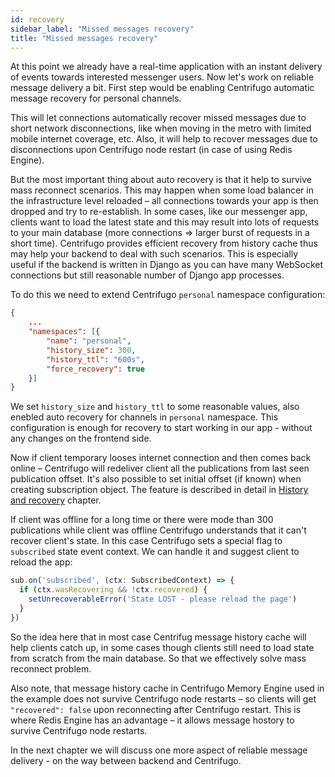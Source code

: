 ```yaml
---
id: recovery
sidebar_label: "Missed messages recovery"
title: "Missed messages recovery"
---
```


At this point we already have a real-time application with an instant delivery of events towards interested messenger users. Now let's work on reliable message delivery a bit. First step would be enabling Centrifugo automatic message recovery for personal channels.

This will let connections automatically recover missed messages due to short network disconnections, like when moving in the metro with limited mobile internet coverage, etc. Also, it will help to recover messages due to disconnections upon Centrifugo node restart (in case of using Redis Engine).

But the most important thing about auto recovery is that it help to survive mass reconnect scenarios. This may happen when some load balancer in the infrastructure level reloaded – all connections towards your app is then dropped and try to re-establish. In some cases, like our messenger app, clients want to load the latest state and this may result into lots of requests to your main database (more connections => larger burst of requests in a short time). Centrifugo provides efficient recovery from history cache thus may help your backend to deal with such scenarios. This is especially useful if the backend is written in Django as you can have many WebSocket connections but still reasonable number of Django app processes.

To do this we need to extend Centrifugo `personal` namespace configuration:

```json
{
    ...
    "namespaces": [{
        "name": "personal",
        "history_size": 300,
        "history_ttl": "600s",
        "force_recovery": true
    }]
}
```

We set `history_size` and `history_ttl` to some reasonable values, also enebled auto recovery for channels in `personal` namespace. This configuration is enough for recovery to start working in our app - without any changes on the frontend side.

Now if client temporary looses internet connection and then comes back online – Centrifugo will redeliver client all the publications from last seen publication offset. It's also possible to set initial offset (if known) when creating subscription object. The feature is described in detail in [History and recovery](../server/history_and_recovery.md) chapter.

If client was offline for a long time or there were mode than 300 publications while client was offline Centrifugo understands that it can't recover client's state. In this case Centrifugo sets a special flag to `subscribed` state event context. We can handle it and suggest client to reload the app:

```javascript
sub.on('subscribed', (ctx: SubscribedContext) => {
  if (ctx.wasRecovering && !ctx.recovered) {
    setUnrecoverableError('State LOST - please reload the page')
  }
})
```

So the idea here that in most case Centrifug message history cache will help clients catch up, in some cases though clients still need to load state from scratch from the main database. So that we effectively solve mass reconnect problem.

Also note, that message history cache in Centrifugo Memory Engine used in the example does not survive Centrifugo node restarts – so clients will get `"recovered": false` upon reconnecting after Centrifugo restart. This is where Redis Engine has an advantage – it allows message hostory to survive Centrifugo node restarts.

In the next chapter we will discuss one more aspect of reliable message delivery - on the way between backend and Centrifugo.
